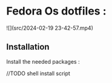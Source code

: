 
# Fedora Os dotfiles : 

![](src/2024-02-19 23-42-57.mp4)


## Installation

Install the needed packages :

//TODO shell install script
